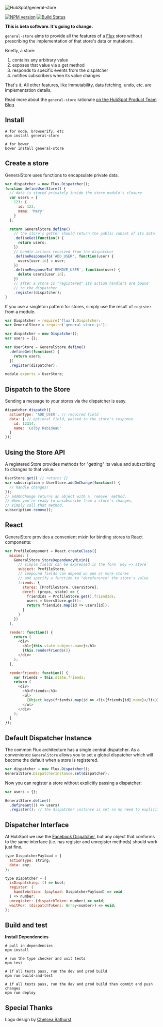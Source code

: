 ![HubSpot/general-store](https://cloud.githubusercontent.com/assets/478109/6376307/1d3c77dc-bceb-11e4-9a96-0a909810cc69.png)

[![NPM version](http://img.shields.io/npm/v/general-store.svg)](https://www.npmjs.com/package/general-store)
[![Build Status](https://travis-ci.org/HubSpot/general-store.svg)](https://travis-ci.org/HubSpot/general-store)

**This is beta software. It's going to change.**

`general-store` aims to provide all the features of a [Flux](http://facebook.github.io/flux/) store without prescribing the implementation of that store's data or mutations.

Briefly, a store:

1. contains any arbitrary value
2. exposes that value via a get method
3. responds to specific events from the dispatcher
4. notifies subscribers when its value changes

That's it. All other features, like Immutability, data fetching, undo, etc. are implementation details.

Read more about the `general-store` rationale [on the HubSpot Product Team Blog](http://product.hubspot.com/blog/keeping-flux-flexible-with-general-store).

## Install

```
# for node, browserify, etc
npm install general-store

# for bower
bower install general-store
```

## Create a store

GeneralStore uses functions to encapsulate private data.

```javascript
var dispatcher = new Flux.Dispatcher();
function defineUserStore() {
  // data is stored privately inside the store module's closure
  var users = {
    123: {
      id: 123,
      name: 'Mary'
    }
  };

  return GeneralStore.define()
    // the store's getter should return the public subset of its data
    .defineGet(function() {
      return users;
    })
    // handle actions received from the dispatcher
    .defineResponseTo('ADD_USER', function(user) {
      users[user.id] = user;
    })
    .defineResponseTo('REMOVE_USER', function(user) {
      delete users[user.id];
    })
    // after a store is "registered" its action handlers are bound
    // to the dispatcher
    .register(dispatcher);
}
```

If you use a singleton pattern for stores, simply use the result of `register` from a module.

```javascript
var Dispatcher = require('flux').Dispatcher;
var GeneralStore = require('general-store.js');

var dispatcher = new Dispatcher();
var users = {};

var UserStore = GeneralStore.define()
  .defineGet(function() {
    return users;
  })
  .register(dispatcher);

module.exports = UserStore;
```

## Dispatch to the Store

Sending a message to your stores via the dispatcher is easy.

```javascript
dispatcher.dispatch({
  actionType: 'ADD_USER', // required field
  data: { // optional field, passed to the store's response
    id: 12314,
    name: 'Colby Rabideau'
  }
});
```

## Using the Store API

A registered Store provides methods for "getting" its value and subscribing to changes to that value.

```javascript
UserStore.get() // returns {}
var subscription = UserStore.addOnChange(function() {
  // handle changes!
});
// addOnChange returns an object with a `remove` method.
// When you're ready to unsubscribe from a store's changes,
// simply call that method.
subscription.remove();
```

## React

GeneralStore provides a convenient mixin for binding stores to React components:

```javascript
var ProfileComponent = React.createClass({
  mixins: [
    GeneralStore.StoreDependencyMixin({
      // simple fields can be expressed in the form `key => store`
      subject: ProfileStore,
      // compound fields can depend on one or more stores
      // and specify a function to "dereference" the store's value
      friends: {
        stores: [ProfileStore, UsersStore],
        deref: (props, state) => {
          friendIds = ProfileStore.get().friendIds;
          users = UsersStore.get();
          return friendIds.map(id => users[id]);
        }
      }
    })
  ],

  render: function() {
    return (
      <div>
        <h1>{this.state.subject.name}</h1>
        {this.renderFriends()}
      </div>
    );
  },

  renderFriends: function() {
    var friends = this.state.friends;
    return (
      <div>
        <h3>Friends</h3>
        <ul>
          {Object.keys(friends).map(id => <li>{friends[id].name}</li>)}
        </ul>
      </div>
    );
  }
});
```

## Default Dispatcher Instance

The common Flux architecture has a single central dispatcher. As a convenience `GeneralStore` allows you to set a global dispatcher which will become the default when a store is registered.

```javascript
var dispatcher = new Flux.Dispatcher();
GeneralStore.DispatcherInstance.set(dispatcher);
```

Now you can register a store without explicitly passing a dispatcher:

```javascript
var users = {};

GeneralStore.define()
  .defineGet(() => users)
  .register(); // the dispatcher instance is set so no need to explicitly pass it
```

## Dispatcher Interface

At HubSpot we use the [Facebook Dispatcher](https://github.com/facebook/flux), but any object that conforms to the same interface (i.e. has register and unregister methods) should work just fine.

```javascript
type DispatcherPayload = {
  actionType: string;
  data: any;
};

type Dispatcher = {
  isDispatching: () => bool;
  register: (
    handleAction: (payload: DispatcherPayload) => void
  ) => number;
  unregister: (dispatchToken: number) => void;
  waitFor: (dispatchTokens: Array<number>) => void;
};
```

## Build and test

**Install Dependencies**

```
# pull in dependencies
npm install

# run the type checker and unit tests
npm test

# if all tests pass, run the dev and prod build
npm run build-and-test

# if all tests pass, run the dev and prod build then commit and push changes
npm run deploy
```

## Special Thanks

Logo design by [Chelsea Bathurst](http://www.chelseabathurst.com)

